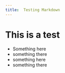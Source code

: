 ```yaml
---
title:  Testing Markdown
---
```


This is a test
==============

* Something here
* something there
*   something here
*   something there

